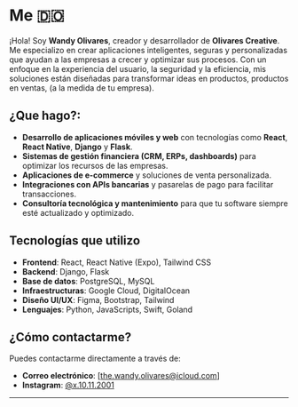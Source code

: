 # Me 🇩🇴

¡Hola! Soy **Wandy Olivares**, creador y desarrollador de **Olivares Creative**. Me especializo en crear aplicaciones inteligentes, seguras y personalizadas que ayudan a las empresas a crecer y optimizar sus procesos. Con un enfoque en la experiencia del usuario, la seguridad y la eficiencia, mis soluciones están diseñadas para transformar ideas en productos, productos en ventas, (a la medida de tu empresa).

## ¿Que hago?:
- **Desarrollo de aplicaciones móviles y web** con tecnologías como **React**, **React Native**, **Django** y **Flask**.
- **Sistemas de gestión financiera (CRM, ERPs, dashboards)** para optimizar los recursos de las empresas.
- **Aplicaciones de e-commerce** y soluciones de venta personalizada.
- **Integraciones con APIs bancarias** y pasarelas de pago para facilitar transacciones.
- **Consultoría tecnológica y mantenimiento** para que tu software siempre esté actualizado y optimizado.

## Tecnologías que utilizo
- **Frontend**: React, React Native (Expo), Tailwind CSS
- **Backend**: Django, Flask
- **Base de datos**: PostgreSQL, MySQL
- **Infraestructuras**: Google Cloud, DigitalOcean 
- **Diseño UI/UX**: Figma, Bootstrap, Tailwind
- **Lenguajes**: Python, JavaScripts, Swift, Goland

## ¿Cómo contactarme?
Puedes contactarme directamente a través de:

- **Correo electrónico**: [the.wandy.olivares@icloud.com]
- **Instagram**: [@x.10.11.2001](https://instagram.com/x.10.11.2001)

---

